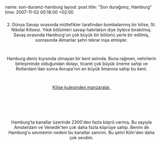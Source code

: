 name: son-duramz-hamburg
layout: post
title: "Son durağımız, Hamburg"
time: 2007-11-02 00:18:00 +02:00

<center><a href="http://1.bp.blogspot.com/_AZvuJ9kmERM/RypRygxek0I/AAAAAAAAAUg/O-dIgWs3xRg/s1600-h/DSCN7549.JPG"><img style="display:block; margin:0px auto 10px; text-align:center;cursor:pointer; cursor:hand;" src="http://1.bp.blogspot.com/_AZvuJ9kmERM/RypRygxek0I/AAAAAAAAAUg/O-dIgWs3xRg/s400/DSCN7549.JPG" border="0" alt=""id="BLOGGER_PHOTO_ID_5128001053947499330" /></a>2. Dünya Savaşı sırasında müttefikler tarafından bombalanmış bir kilise, St. Nikolai Kilisesi. Yıkık bölümleri savaşı hatırlatsın diye öylece bırakılmış. Savaş sırasında Hamburg'un çok büyük bir bölümü yerle bir edilmiş, sonrasında Almanlar şehri tekrar inşa etmişler.<br /><br /><br /><a href="http://2.bp.blogspot.com/_AZvuJ9kmERM/RypR2wxek2I/AAAAAAAAAUw/4xehYbun9G8/s1600-h/DSCN7553.JPG"><img style="display:block; margin:0px auto 10px; text-align:center;cursor:pointer; cursor:hand;" src="http://2.bp.blogspot.com/_AZvuJ9kmERM/RypR2wxek2I/AAAAAAAAAUw/4xehYbun9G8/s400/DSCN7553.JPG" border="0" alt=""id="BLOGGER_PHOTO_ID_5128001126961943394" /></a>Hamburg deniz kıyısında olmayan bir kent aslında. Buna rağmen, nehirlerin birleşiminde olduğundan dolayı, ticaret çok büyük öneme sahip ve Rotterdam'dan sonra Avrupa'nın en büyük limanına sahip bu kent.<br /><br /><br /><a href="http://3.bp.blogspot.com/_AZvuJ9kmERM/Rype9Axek4I/AAAAAAAAAVA/q3ZjjwVKGt8/s1600-h/DSCN7572.JPG"><img style="display:block; margin:0px auto 10px; text-align:center;cursor:pointer; cursor:hand;" src="http://3.bp.blogspot.com/_AZvuJ9kmERM/Rype9Axek4I/AAAAAAAAAVA/q3ZjjwVKGt8/s400/DSCN7572.JPG" border="0" alt=""id="BLOGGER_PHOTO_ID_5128015527987286914" />Kilise kulesinden manzaralar.</a><br /><a href="http://4.bp.blogspot.com/_AZvuJ9kmERM/Rype9Qxek5I/AAAAAAAAAVI/-BQYhYUjUVg/s1600-h/DSCN7575_1.JPG"><img style="display:block; margin:0px auto 10px; text-align:center;cursor:pointer; cursor:hand;" src="http://4.bp.blogspot.com/_AZvuJ9kmERM/Rype9Qxek5I/AAAAAAAAAVI/-BQYhYUjUVg/s400/DSCN7575_1.JPG" border="0" alt=""id="BLOGGER_PHOTO_ID_5128015532282254226" /></a><br /><a href="http://3.bp.blogspot.com/_AZvuJ9kmERM/Rype-Axek6I/AAAAAAAAAVQ/kcxAJMFXes0/s1600-h/DSCN7577_1.JPG"><img style="display:block; margin:0px auto 10px; text-align:center;cursor:pointer; cursor:hand;" src="http://3.bp.blogspot.com/_AZvuJ9kmERM/Rype-Axek6I/AAAAAAAAAVQ/kcxAJMFXes0/s400/DSCN7577_1.JPG" border="0" alt=""id="BLOGGER_PHOTO_ID_5128015545167156130" /></a><br /><br /><br /><a href="http://2.bp.blogspot.com/_AZvuJ9kmERM/Rype-wxek7I/AAAAAAAAAVY/LJB55Nb0v8w/s1600-h/DSCN7589.JPG"><img style="display:block; margin:0px auto 10px; text-align:center;cursor:pointer; cursor:hand;" src="http://2.bp.blogspot.com/_AZvuJ9kmERM/Rype-wxek7I/AAAAAAAAAVY/LJB55Nb0v8w/s400/DSCN7589.JPG" border="0" alt=""id="BLOGGER_PHOTO_ID_5128015558052058034" /></a>Hamburg'ta kanallar üzerinde 2300'den fazla köprü varmış. Bu sayıyla Amsterdam ve Venedik'ten çok daha fazla köprüye sahip. Benim de Hamburg'u sevmemin nedeni bu kanallar sanırım. Bu şehri Köln'den daha çok sevdim.</center>
